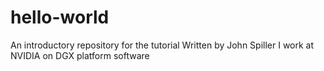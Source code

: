 # hello-world
An introductory repository for the tutorial
Written by John Spiller 
I work at NVIDIA on DGX platform software
